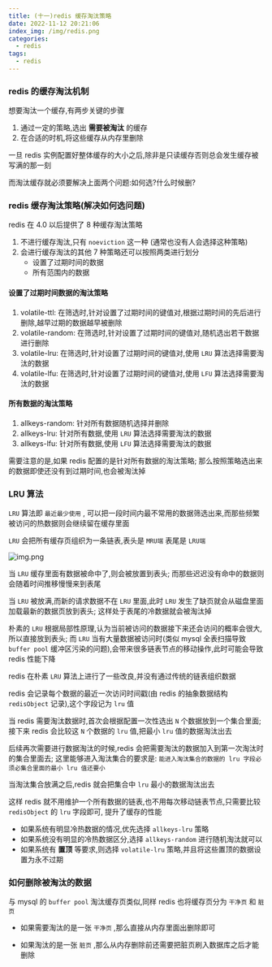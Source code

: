 ```yaml
---
title: (十一)redis 缓存淘汰策略
date: 2022-11-12 20:21:06
index_img: /img/redis.png
categories:
  - redis
tags:
  - redis
---
```


### redis 的缓存淘汰机制

想要淘汰一个缓存,有两步关键的步骤

1. 通过一定的策略,选出 **需要被淘汰** 的缓存
2. 在合适的时机,将这些缓存从内存里删除

一旦 redis 实例配置好整体缓存的大小之后,除非是只读缓存否则总会发生缓存被写满的那一刻

而淘汰缓存就必须要解决上面两个问题:如何选?什么时候删?

### redis 缓存淘汰策略(解决如何选问题)

redis 在 4.0 以后提供了 8 种缓存淘汰策略

1. 不进行缓存淘汰,只有 `noeviction` 这一种 (通常也没有人会选择这种策略)
2. 会进行缓存淘汰的其他 7 种策略还可以按照两类进行划分
   * 设置了过期时间的数据
   * 所有范围内的数据

#### 设置了过期时间数据的淘汰策略

1. volatile-ttl: 在筛选时,针对设置了过期时间的键值对,根据过期时间的先后进行删除,越早过期的数据越早被删除
2. volatile-random: 在筛选时,针对设置了过期时间的键值对,随机选出若干数据进行删除
3. volatile-lru: 在筛选时,针对设置了过期时间的键值对,使用 `LRU` 算法选择需要淘汰的数据
4. volatile-lfu: 在筛选时,针对设置了过期时间的键值对,使用 `LFU` 算法选择需要淘汰的数据

#### 所有数据的淘汰策略

1. allkeys-random: 针对所有数据随机选择并删除
2. allkeys-lru: 针对所有数据,使用 `LRU` 算法选择需要淘汰的数据
3. allkeys-lfu: 针对所有数据,使用 `LFU` 算法选择需要淘汰的数据

需要注意的是,如果 redis 配置的是针对所有数据的淘汰策略; 那么按照策略选出来的数据即使还没有到过期时间,也会被淘汰掉


### LRU 算法

`LRU` 算法即 `最近最少使用` , 可以把一段时间内最不常用的数据筛选出来,而那些频繁被访问的热数据则会继续留在缓存里面

`LRU` 会把所有缓存页组织为一条链表,表头是 `MRU端` 表尾是 `LRU端`

![img.png](https://tva1.sinaimg.cn/large/008vK57jgy1h83ayzqhv2j30ih0iijvw.jpg)

当 `LRU` 缓存里面有数据被命中了,则会被放置到表头; 而那些迟迟没有命中的数据则会随着时间推移慢慢来到表尾

当 `LRU` 被放满,而新的请求数据不在 `LRU` 里面,此时 `LRU` 发生了缺页就会从磁盘里面加载最新的数据页放到表头; 这样处于表尾的冷数据就会被淘汰掉

朴素的 `LRU` 根据局部性原理,认为当前被访问的数据接下来还会访问的概率会很大,所以直接放到表头; 而 `LRU` 当有大量数据被访问时(类似 mysql 全表扫描导致 `buffer pool` 缓冲区污染的问题),会带来很多链表节点的移动操作,此时可能会导致 redis 性能下降

redis 在朴素 `LRU` 算法上进行了一些改良,并没有通过传统的链表组织数据

redis 会记录每个数据的最近一次访问时间戳(由 redis 的抽象数据结构 `redisObject` 记录),这个字段记为 `lru` 值

当 redis 需要淘汰数据时,首次会根据配置一次性选出 `N` 个数据放到一个集合里面; 接下来 redis 会比较这 `N` 个数据的 `lru` 值,把最小 `lru` 值的数据淘汰出去

后续再次需要进行数据淘汰的时候,redis 会把需要淘汰的数据加入到第一次淘汰时的集合里面去; 这里能够进入淘汰集合的要求是: `能进入淘汰集合的数据的 lru 字段必须必集合里面的最小 lru 值还要小`

当淘汰集合放满之后,redis 就会把集合中 `lru` 最小的数据淘汰出去

这样 redis 就不用维护一个所有数据的链表,也不用每次移动链表节点,只需要比较 `redisObject` 的 `lru` 字段即可, 提升了缓存的性能

* 如果系统有明显冷热数据的情况,优先选择 `allkeys-lru` 策略
* 如果系统没有明显的冷热数据区分,选择 `allkeys-random` 进行随机淘汰就可以
* 如果系统有 **置顶** 等要求,则选择 `volatile-lru` 策略,并且将这些置顶的数据设置为永不过期

### 如何删除被淘汰的数据

与 mysql 的 `buffer pool` 淘汰缓存页类似,同样 redis 也将缓存页分为 `干净页` 和 `脏页` 

* 如果需要淘汰的是一张 `干净页` ,那么直接从内存里面出删除即可

* 如果淘汰的是一张 `脏页` ,那么从内存删除前还需要把脏页刷入数据库之后才能删除